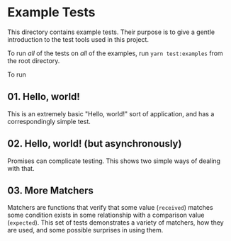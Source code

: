 # Example Tests

This directory contains example tests. Their purpose is to give a gentle introduction to the test tools used in this project.

To run _all_ of the tests on _all_ of the examples, run `yarn test:examples` from the root directory.

To run

## 01. Hello, world!

This is an extremely basic "Hello, world!" sort of application, and has a correspondingly simple test.

## 02. Hello, world! (but asynchronously)

Promises can complicate testing. This shows two simple ways of dealing with that.

## 03. More Matchers

Matchers are functions that verify that some value (`received`) matches some condition exists in some relationship with a comparison value (`expected`). This set of tests demonstrates a variety of matchers, how they are used, and some possible surprises in using them.
